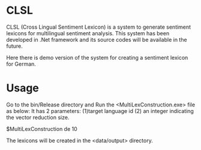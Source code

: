 # CLSL
CLSL (Cross Lingual Sentiment Lexicon) is a system to generate sentiment lexicons for multilingual sentiment analysis.
This system has been developed in .Net framework and its source codes will be available in the future.

Here there is demo version of the system for creating a sentiment lexicon for German.

# Usage

Go to the bin/Release directory and Run the <MultiLexConstruction.exe> file as below:
It has 2 parameters: (1)target language id (2) an integer indicating the vector reduction size. 

$MultiLexConstruction de 10

The lexicons will be created in the <data/output> directory.
 